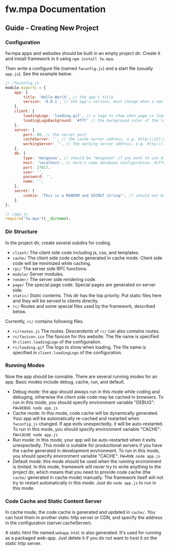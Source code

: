 # fw.mpa Documentation #

## Guide - Creating New Project ##

### Configuration ###

fw.mpa apps and websites should be built in an empty project dir. Create it and install framework in it using `npm install fw.mpa`.

Then write a configure file (named `fwconfig.js`) and a start file (usually `app.js`). See the example below.

```js
// /fwconfig.js
module.exports = {
	app: {
		title: 'Hello World', // the app's title
		version: '0.0.1', // the app's version, must change when a new version is deployed
	},
	client: {
		loadingLogo: 'loading.gif', // a logo to show when page is loading or switching
		loadingLogoBackground: '#fff' // the background color of the loading logo
	},
	server: {
		port: 80, // the server port
		cacheServer: '', // the cache server address, e.g. http://127.0.0.1/
		workingServer: '', // the working server address, e.g. http://127.0.0.1/
	},
	db: {
		type: 'mongoose', // should be "mongoose" if you want to use database
		host: 'localhost', // here's some database configuration, differrent for each database engine
		port: 27017,
		user: '',
		password: '',
		name: '',
	},
	secret: {
		cookie: 'This is a RANDOM and SECRET string!', // should not be too short, and must keep secret!
	},
};
```
```js
// /app.js
require('fw.mpa')(__dirname);
```

### Dir Structure ###

In the project dir, create several subdirs for coding.

* `client/` The client side code including js, css, and templates.
* `cache/` The client side code cache generated in cache mode. Client side code will be minimized while caching.
* `rpc/` The server side RPC functions.
* `module/` Server modules.
* `render/` The server side rendering code.
* `page/` The special page code. Special pages are generated on server side.
* `static/` Static contents. This dir has the top priority. Put static files here and they will be served to clients directly.
* `rc/` Routes and some special files used by the framework, described below.

Currently, `rc/` contains following files.

* `rc/routes.js` The routes. Descendents of `rc/` can also contains routes.
* `rc/favicon.ico` The favicon for this website. The file name is specified in `client.loadingLogo` of the configuration.
* `rc/loading.gif` The logo to show when loading. The file name is specified in `client.loadingLogo` of the configuration.

### Running Modes ###

Now the app should be runnable. There are several running modes for an app. Basic modes include debug, cache, run, and default.

* Debug mode: the app should always run in this mode while coding and debuging, otherwise the client side code may be cached in browsers. To run in this mode, you should specify environment variable "DEBUG": `FW=DEBUG node app.js`
* Cache mode: In this mode, code cache will be dynamically generated. Your app will be automatically re-cached and restarted when `fwconfig.js` changed. If app exits unexpectedly, it will be auto-restarted. To run in this mode, you should specify environment variable "CACHE": `FW=CACHE node app.js`
* Run mode: In this mode, your app will be auto-restarted when it exits unexpectedly. This mode is suitable for productional servers if you have the cache generated in development environment. To run in this mode, you should specify environment variable "CACHE": `FW=RUN node app.js`
* Default mode: this mode should be used when the running environment is limited. In this mode, framework will never try to write anything to the project dir, which means that you need to provide code cache (the `cache/` generated in cache mode) manually. The framework itself will not try to restart automatically in this mode. Just do `node app.js` to run in this mode.

### Code Cache and Static Content Server ###

In cache mode, the code cache is generated and updated in `cache/`. You can host them in another static http server or CDN, and specify the address in the configuration (server.cacheServer).

A static html file named `webapp.html` is also generated. It's used for running as a packaged web-app. Just delete it if you do not want to host it on the static http server.
